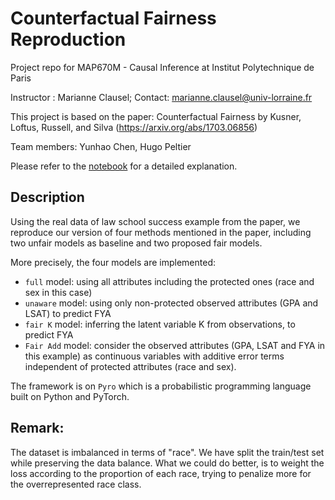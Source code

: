 # Counterfactual Fairness Reproduction
Project repo for MAP670M - Causal Inference at Institut Polytechnique de Paris

Instructor : Marianne Clausel; Contact: marianne.clausel@univ-lorraine.fr

This project is based on the paper: Counterfactual Fairness by Kusner, Loftus, Russell, and Silva (https://arxiv.org/abs/1703.06856)

Team members: Yunhao Chen, Hugo Peltier

Please refer to the [notebook](Counterfactual_Fairness.ipynb) for a detailed explanation.

## Description
Using the real data of law school success example from the paper, we reproduce our version of four methods mentioned in the paper, including two unfair models as baseline and two proposed fair models.

More precisely, the four models are implemented:

- `full` model: using all attributes including the protected ones (race and sex in this case)
- `unaware` model: using only non-protected observed attributes (GPA and LSAT) to predict FYA
- `fair K` model: inferring the latent variable K from observations, to predict FYA
- `Fair Add` model: consider the observed attributes (GPA, LSAT and FYA in this example) as continuous variables with additive error terms independent of protected attributes (race and sex).

The framework is on `Pyro` which is a probabilistic programming language built on Python and PyTorch.

## Remark:
The dataset is imbalanced in terms of "race". We have split the train/test set while preserving the data balance. What we could do better, is to weight the loss according to the proportion of each race, trying to penalize more for the overrepresented race class. 





